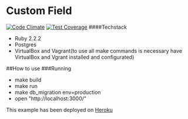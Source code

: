 # Custom Field
[![Code Climate](https://codeclimate.com/github/pedrohenriquerls/segmented_search/badges/gpa.svg)](https://codeclimate.com/github/pedrohenriquerls/segmented_search)  [![Test Coverage](https://codeclimate.com/github/pedrohenriquerls/segmented_search/badges/coverage.svg)](https://codeclimate.com/github/pedrohenriquerls/segmented_search/coverage)
####Techstack
  - Ruby 2.2.2
  - Postgres
  - VirtualBox and Vagrant(to use all make commands is necessary have VirtualBox and Vgrant installed and configurated)
  
##How to use
###Running
  - make build
  - make run
  - make db_migration env=production
  - open "http://localhost:3000/"

This example has been deployed on [Heroku](https://stormy-springs-97526.herokuapp.com/)

